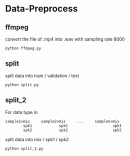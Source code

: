 # Data-Preprocess

## ffmpeg

convert the file of .mp4 into .wav with sampling rate 8000

`python ffmpeg.py`

## split

split data into train / validation / test

`python split.py`


## split_2

For data type in

    sample1>mix     sample2>mix     ...     samplen>mix
            spk1            spk1                    spk1
            spk2            spk2                    spk2

split data into mix / spk1 / spk2

`python split_2.py`
